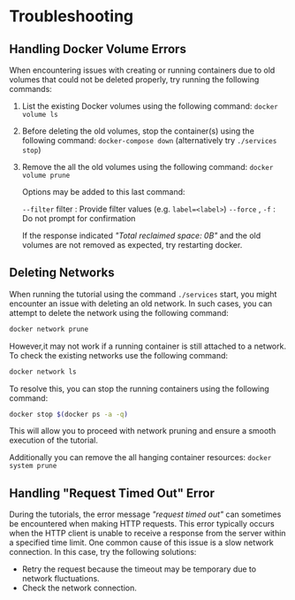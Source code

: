 # Troubleshooting

## Handling Docker Volume Errors

When encountering issues with creating or running containers due to old volumes that could not be deleted properly, try
running the following commands:

1.  List the existing Docker volumes using the following command: `docker volume ls`

2.  Before deleting the old volumes, stop the container(s) using the following command: `docker-compose down`
    (alternatively try `./services stop`)

3.  Remove the all the old volumes using the following command: `docker volume prune `

    Options may be added to this last command:

    `--filter` filter : Provide filter values (e.g. `label=<label>`) `--force` , `-f` : Do not prompt for confirmation

    If the response indicated _"Total reclaimed space: 0B"_ and the old volumes are not removed as expected, try
    restarting docker.

## Deleting Networks

When running the tutorial using the command `./services` start, you might encounter an issue with deleting an old
network. In such cases, you can attempt to delete the network using the following command:

```bash
docker network prune
```

However,it may not work if a running container is still attached to a network. To check the existing networks use the
following command:

```bash
docker network ls
```

To resolve this, you can stop the running containers using the following command:

```bash
docker stop $(docker ps -a -q)
```

This will allow you to proceed with network pruning and ensure a smooth execution of the tutorial.

Additionally you can remove the all hanging container resources: `docker system prune`

## Handling "Request Timed Out" Error

During the tutorials, the error message _"request timed out"_ can sometimes be encountered when making HTTP requests.
This error typically occurs when the HTTP client is unable to receive a response from the server within a specified time
limit. One common cause of this issue is a slow network connection. In this case, try the following solutions:

-   Retry the request because the timeout may be temporary due to network fluctuations.
-   Check the network connection.

